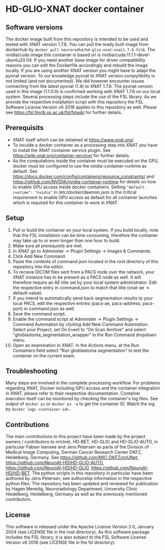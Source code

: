 # HD-GLIO-XNAT docker container

## Software versions
The docker image built from this repository is intended to be used and tested with XNAT version 1.7.6.
You can pull the ready built image from dockerhub by `docker pull neuroradhd/hd-glio-xnat:xnat1.7.6-fsl6`.
The nvidia/cuda image this container is based on is nvidia/cuda:11.1.1-devel-ubuntu20.04.
If you need another base image for driver compatibility reasons you can edit the Dockerfile accordingly and rebuild the image locally.
If you are using another XNAT version you might have to adapt the pyxnat version. To our knowledge pyxnat to XNAT version compytibility is not limited (and not documented). 
We did however encounter issues connecting from the latest pyxnat (1.4) to XNAT 1.7.6. The pyxnat version used in this image (1.1.0.0) is confirmed working with XNAT 1.7.6 on our local system.
Several processing steps include the use of the FSL library. As we provide the respective installation script with this repository
the FSL Software License Version v6 2018 applies to this repository as well. Please see https://fsl.fmrib.ox.ac.uk/fsl/fslwiki for further details.

## Prerequisits
- XNAT itself which can be obtained at https://www.xnat.org/. 
- To inculde a docker container as a processing step into XNAT you have to install the XNAT container service plugin. See https://wiki.xnat.org/container-service/ for further details.
- As the computations inside the container must be executed on the GPU, docker must be configured to use the nvidia-container-runtime as default. See https://docs.docker.com/config/containers/resource_constraints/ and https://github.com/NVIDIA/nvidia-container-runtime for details on how to enable GPU access inside docker containers. Setting `"default-runtime": "nvidia"` in /etc/docker/daemon.json is the critical requirement to enable GPU access as default for all container launches which is required for this container to work in XNAT.

## Setup
1. Pull or build the container on your local system. If you build locally, note that the FSL installation can be time consuming, therefore the container may take up to or even longer than one hour to build. 
2. Make sure all prerequisits are met.
3. In XNAT go to Administer -> Plugin Settings -> Images & Commands. 
4. Click Add New Command.
5. Paste the contents of command.json located in the root directory of this repository into the editor.
6. To recieve DICOM files sent from a PACS node over the network, your XNAT instance has to be present as a PACS node as well. It will therefore require an AE title set by your local system administrator. Edit the respective entry in command.json to match that title (xnat-ae -> default-value).
7. If you intend to automatically send back segmentation results to your local PACS, edit the respective entries (pacs-ae, pacs-address, pacs-port) in command.json as well.
8. Save the command script.
9. Enable the command script at Administer -> Plugin Settings -> Command Automation by clicking Add New Command Automation. Select your Project, set On Event to "On Scan Archive" and select "glioblastoma_segmentation_wrapper" in the Run Command dropdown menu.
10. Open an examination in XNAT. In the Actions menu, at the Run Containers field select "Run glioblastoma segmentation" to test the container on the current exam.

## Troubleshooting
Many steps are involved in the complete processing workflow. For problems regarding XNAT, Docker including GPU access and the container integration in XNAT, please refer to their respective documentation. 
Container execution itself can be monitored by checking the container's log files. 
See output of `docker ps` or `docker ps -a` to get the container ID. Watch the log by `docker logs <container-id>`.

## Contributions
The main contributions to this project have been made by the project owners / contributors to nnUnet, HD-BET, HD-GLIO and HD-GLIO-AUTO, in particular Fabian Isensee and Jens Petersen as parts of the Division of Medical Image Computing, German Cancer Research Center DKFZ, Heidelberg, Germany.
See https://github.com/MIC-DKFZ/nnUNet, https://github.com/NeuroAI-HD/HD-GLIO-AUTO, https://github.com/NeuroAI-HD/HD-GLIO, https://github.com/NeuroAI-HD/HD-BET.
The python scripts in this repository in particular have been authored by Jens Petersen, see authorship information in the respective python files. 
The repository has been updated and reviewed for publication by Hagen Meredig, Neuroradiology Department, University Clinic Heidelberg, Heidelberg, Germany as well as the previously mentioned contributors.

## License
This software is released under the Apache License Version 2.0, January 2004 (see LICENSE file in the root directory). 
As this software package includes the FSL library, it is also subject to the FSL Software License Version v6 2018 (see LICENSE file in the fsl directory).

